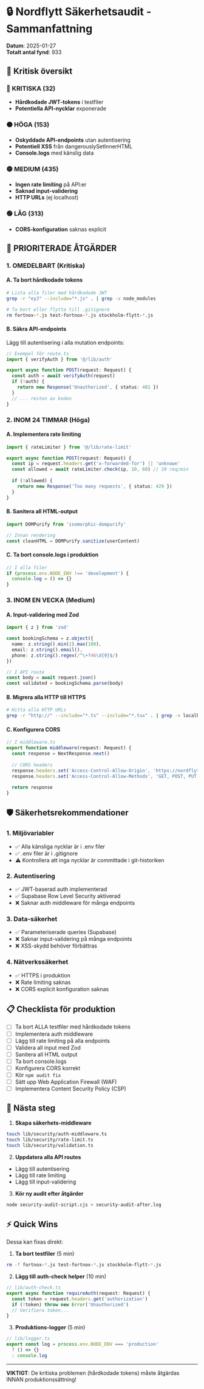 # 🔒 Nordflytt Säkerhetsaudit - Sammanfattning

**Datum**: 2025-01-27  
**Totalt antal fynd**: 933

## 🚨 Kritisk översikt

### 🔴 KRITISKA (32)
- **Hårdkodade JWT-tokens** i testfiler
- **Potentiella API-nycklar** exponerade

### 🟠 HÖGA (153) 
- **Oskyddade API-endpoints** utan autentisering
- **Potentiell XSS** från dangerouslySetInnerHTML
- **Console.logs** med känslig data

### 🟡 MEDIUM (435)
- **Ingen rate limiting** på API:er
- **Saknad input-validering**
- **HTTP URLs** (ej localhost)

### 🟢 LÅG (313)
- **CORS-konfiguration** saknas explicit

## 🎯 PRIORITERADE ÅTGÄRDER

### 1. OMEDELBART (Kritiska)

#### A. Ta bort hårdkodade tokens
```bash
# Lista alla filer med hårdkodade JWT
grep -r "eyJ" --include="*.js" . | grep -v node_modules

# Ta bort eller flytta till .gitignore
rm fortnox-*.js test-fortnox-*.js stockholm-flytt-*.js
```

#### B. Säkra API-endpoints
Lägg till autentisering i alla mutation endpoints:

```typescript
// Exempel för route.ts
import { verifyAuth } from '@/lib/auth'

export async function POST(request: Request) {
  const auth = await verifyAuth(request)
  if (!auth) {
    return new Response('Unauthorized', { status: 401 })
  }
  // ... resten av koden
}
```

### 2. INOM 24 TIMMAR (Höga)

#### A. Implementera rate limiting
```typescript
import { rateLimiter } from '@/lib/rate-limit'

export async function POST(request: Request) {
  const ip = request.headers.get('x-forwarded-for') || 'unknown'
  const allowed = await rateLimiter.check(ip, 10, 60) // 10 req/min
  
  if (!allowed) {
    return new Response('Too many requests', { status: 429 })
  }
}
```

#### B. Sanitera all HTML-output
```typescript
import DOMPurify from 'isomorphic-dompurify'

// Innan rendering
const cleanHTML = DOMPurify.sanitize(userContent)
```

#### C. Ta bort console.logs i produktion
```typescript
// I alla filer
if (process.env.NODE_ENV !== 'development') {
  console.log = () => {}
}
```

### 3. INOM EN VECKA (Medium)

#### A. Input-validering med Zod
```typescript
import { z } from 'zod'

const bookingSchema = z.object({
  name: z.string().min(2).max(100),
  email: z.string().email(),
  phone: z.string().regex(/^\+?46\d{9}$/)
})

// I API route
const body = await request.json()
const validated = bookingSchema.parse(body)
```

#### B. Migrera alla HTTP till HTTPS
```bash
# Hitta alla HTTP URLs
grep -r "http://" --include="*.ts" --include="*.tsx" . | grep -v localhost
```

#### C. Konfigurera CORS
```typescript
// I middleware.ts
export function middleware(request: Request) {
  const response = NextResponse.next()
  
  // CORS headers
  response.headers.set('Access-Control-Allow-Origin', 'https://nordflytt.se')
  response.headers.set('Access-Control-Allow-Methods', 'GET, POST, PUT, DELETE')
  
  return response
}
```

## 🛡️ Säkerhetsrekommendationer

### 1. Miljövariabler
- ✅ Alla känsliga nycklar är i .env filer
- ✅ .env filer är i .gitignore
- ⚠️ Kontrollera att inga nycklar är committade i git-historiken

### 2. Autentisering
- ✅ JWT-baserad auth implementerad
- ✅ Supabase Row Level Security aktiverad
- ❌ Saknar auth middleware för många endpoints

### 3. Data-säkerhet
- ✅ Parameteriserade queries (Supabase)
- ❌ Saknar input-validering på många endpoints
- ❌ XSS-skydd behöver förbättras

### 4. Nätverkssäkerhet
- ✅ HTTPS i produktion
- ❌ Rate limiting saknas
- ❌ CORS explicit konfiguration saknas

## 📋 Checklista för produktion

- [ ] Ta bort ALLA testfiler med hårdkodade tokens
- [ ] Implementera auth middleware
- [ ] Lägg till rate limiting på alla endpoints
- [ ] Validera all input med Zod
- [ ] Sanitera all HTML output
- [ ] Ta bort console.logs
- [ ] Konfigurera CORS korrekt
- [ ] Kör `npm audit fix`
- [ ] Sätt upp Web Application Firewall (WAF)
- [ ] Implementera Content Security Policy (CSP)

## 🚀 Nästa steg

1. **Skapa säkerhets-middleware**
```bash
touch lib/security/auth-middleware.ts
touch lib/security/rate-limit.ts
touch lib/security/validation.ts
```

2. **Uppdatera alla API routes**
- Lägg till autentisering
- Lägg till rate limiting
- Lägg till input-validering

3. **Kör ny audit efter åtgärder**
```bash
node security-audit-script.cjs > security-audit-after.log
```

## ⚡ Quick Wins

Dessa kan fixas direkt:

1. **Ta bort testfiler** (5 min)
```bash
rm -f fortnox-*.js test-fortnox-*.js stockholm-flytt-*.js
```

2. **Lägg till auth-check helper** (10 min)
```typescript
// lib/auth-check.ts
export async function requireAuth(request: Request) {
  const token = request.headers.get('authorization')
  if (!token) throw new Error('Unauthorized')
  // Verifiera token...
}
```

3. **Produktions-logger** (5 min)
```typescript
// lib/logger.ts
export const log = process.env.NODE_ENV === 'production' 
  ? () => {} 
  : console.log
```

---

**VIKTIGT**: De kritiska problemen (hårdkodade tokens) måste åtgärdas INNAN produktionssättning!